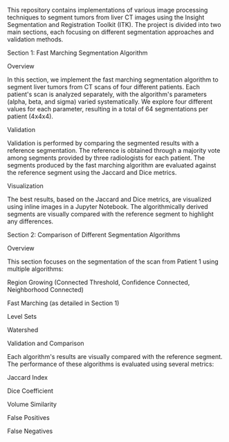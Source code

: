 This repository contains implementations of various image processing techniques to segment tumors from liver CT images using the Insight Segmentation and Registration Toolkit (ITK). The project is divided into two main sections, each focusing on different segmentation approaches and validation methods.

Section 1: Fast Marching Segmentation Algorithm

Overview

In this section, we implement the fast marching segmentation algorithm to segment liver tumors from CT scans of four different patients. Each patient's scan is analyzed separately, with the algorithm's parameters (alpha, beta, and sigma) varied systematically. We explore four different values for each parameter, resulting in a total of 64 segmentations per patient (4x4x4).

Validation

Validation is performed by comparing the segmented results with a reference segmentation. The reference is obtained through a majority vote among segments provided by three radiologists for each patient. The segments produced by the fast marching algorithm are evaluated against the reference segment using the Jaccard and Dice metrics.

Visualization

The best results, based on the Jaccard and Dice metrics, are visualized using inline images in a Jupyter Notebook. The algorithmically derived segments are visually compared with the reference segment to highlight any differences.

Section 2: Comparison of Different Segmentation Algorithms

Overview

This section focuses on the segmentation of the scan from Patient 1 using multiple algorithms:

Region Growing (Connected Threshold, Confidence Connected, Neighborhood Connected)

Fast Marching (as detailed in Section 1)

Level Sets

Watershed

Validation and Comparison

Each algorithm's results are visually compared with the reference segment. The performance of these algorithms is evaluated using several metrics:

Jaccard Index

Dice Coefficient

Volume Similarity

False Positives

False Negatives
